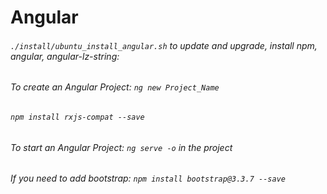 # Angular
###### ```./install/ubuntu_install_angular.sh``` to update and upgrade, install npm, angular, angular-lz-string:
######
###### To create an Angular Project: ```ng new Project_Name```
###### ```npm install rxjs-compat --save```
###### To start an Angular Project: ```ng serve -o``` in the project
######
###### If you need to add bootstrap: ```npm install bootstrap@3.3.7 --save```
